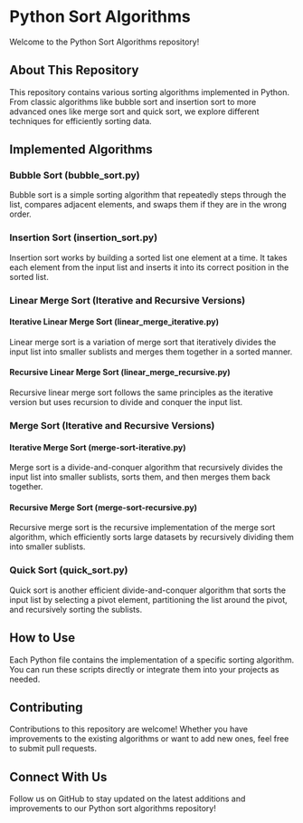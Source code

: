 # Python Sort Algorithms

Welcome to the Python Sort Algorithms repository!

## About This Repository

This repository contains various sorting algorithms implemented in Python. From classic algorithms like bubble sort and insertion sort to more advanced ones like merge sort and quick sort, we explore different techniques for efficiently sorting data.

## Implemented Algorithms

### Bubble Sort (bubble_sort.py)

Bubble sort is a simple sorting algorithm that repeatedly steps through the list, compares adjacent elements, and swaps them if they are in the wrong order.

### Insertion Sort (insertion_sort.py)

Insertion sort works by building a sorted list one element at a time. It takes each element from the input list and inserts it into its correct position in the sorted list.

### Linear Merge Sort (Iterative and Recursive Versions)

#### Iterative Linear Merge Sort (linear_merge_iterative.py)

Linear merge sort is a variation of merge sort that iteratively divides the input list into smaller sublists and merges them together in a sorted manner.

#### Recursive Linear Merge Sort (linear_merge_recursive.py)

Recursive linear merge sort follows the same principles as the iterative version but uses recursion to divide and conquer the input list.

### Merge Sort (Iterative and Recursive Versions)

#### Iterative Merge Sort (merge-sort-iterative.py)

Merge sort is a divide-and-conquer algorithm that recursively divides the input list into smaller sublists, sorts them, and then merges them back together.

#### Recursive Merge Sort (merge-sort-recursive.py)

Recursive merge sort is the recursive implementation of the merge sort algorithm, which efficiently sorts large datasets by recursively dividing them into smaller sublists.

### Quick Sort (quick_sort.py)

Quick sort is another efficient divide-and-conquer algorithm that sorts the input list by selecting a pivot element, partitioning the list around the pivot, and recursively sorting the sublists.

## How to Use

Each Python file contains the implementation of a specific sorting algorithm. You can run these scripts directly or integrate them into your projects as needed.

## Contributing

Contributions to this repository are welcome! Whether you have improvements to the existing algorithms or want to add new ones, feel free to submit pull requests.

## Connect With Us

Follow us on GitHub to stay updated on the latest additions and improvements to our Python sort algorithms repository!
